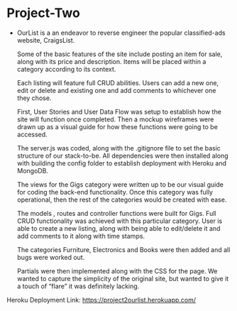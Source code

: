 # Project-Two

- OurList is a an endeavor to reverse engineer the popular classified-ads website, CraigsList. 
 
	Some of the basic features of the site include posting an item for sale, along with its price and description. Items will be placed within a category according to its context.
 
	Each listing will feature full CRUD abilities. Users can add a new one, edit or delete and existing one and add comments to whichever one they chose.

  First, User Stories and User Data Flow was setup to establish how the site will function once completed. Then a mockup wireframes were drawn up as a visual guide for how these functions were going to be accessed. 

   The server.js was coded, along with the .gitignore file to set the basic structure of our stack-to-be. All dependencies were then installed along with building the config folder to establish deployment with Heroku and MongoDB.

   The views for the Gigs category were written up to be our visual guide for coding the back-end functionality. Once this category was fully operational, then the rest of the categories would be created with ease.

   The models , routes and controller functions were built for Gigs. Full CRUD functionality was achieved with this particular category. User is able to create a new listing, along with being able to edit/delete it and add comments to it along with time stamps.

   The categories Furniture, Electronics  and Books were then added and all bugs were worked out.

   Partials were then implemented along with the CSS for the page. We wanted to capture the simplicity of the original site, but wanted to give it a touch of “flare” it was definitely lacking.

Heroku Deployment Link: https://project2ourlist.herokuapp.com/

